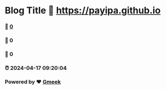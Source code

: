 # Blog Title :link: https://payipa.github.io 
### :page_facing_up: [0](https://payipa.github.io/tag.html) 
### :speech_balloon: 0 
### :hibiscus: 0 
### :alarm_clock: 2024-04-17 09:20:04 
### Powered by :heart: [Gmeek](https://github.com/Meekdai/Gmeek)
